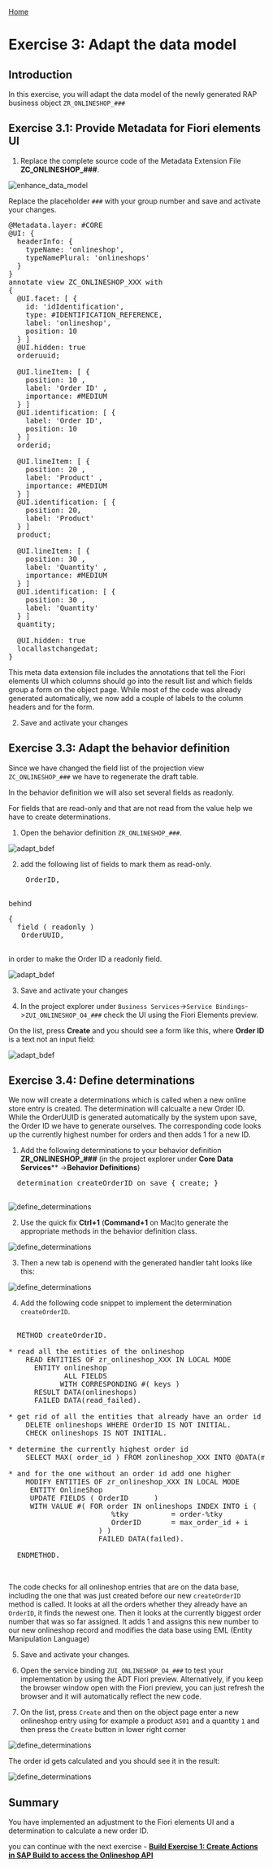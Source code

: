 [Home ](../../README.md)  

# Exercise 3: Adapt the data model

## Introduction

In this exercise, you will adapt the data model of the newly generated RAP business object `ZR_ONLINESHOP_###`


<!--
## Exercise 3.0: Enhance the data model


In this step we will use a value help `ZI_PRODUCT_VH_REUSE` that has been provided for your in this workshop in the demo system. In addition some fields that are accessible via this association (e.g. the product description) will be included in the data model.  

When working with a system provided as part of a SAP workshop this view will be provided. If you try out this script in your own SAP S/4HANA 2022 on prem system you would have to create this view manually.  

The source code of ZI_PRODUCT_VH_REUSE can be found here:   
![document](../../images/doc.png) [ZI_PRODUCT_VH_REUSE](sources/ZI_PRODUCT_VH_REUSE.txt) 

1. Open the cds view `ZR_ONLINESHOP_###` 

![enhance_data_model](images/090_adapt_data_model.png)  

2. Add an association to the released CDS view for product data to it.
<pre lang="ABAP">
association [1..1] to ZI_PRODUCT_VH_REUSE as _Product on $projection.OrderItemID = _Product.Product
</pre>

3. Add the fields `_Product.ProductGroup`, `_Product.ProductText`, `_Product.BaseUnit` and the association `_Product` to the field list.

<pre lang="ABAP">
      ,
      _Product.ProductGroup,
      _Product.ProductText,
      _Product.BaseUnit,
      _Product
</pre>

![enhance_data_model](images/100_adapt_data_model.png)  

4. Save and activate your changes

5. Open the cds view `ZC_ONLINESHOP_###` 
   
6. Add a value help for the field `OrderItemID`.
<pre lang="ABAP">
      @Consumption.valueHelpDefinition: [{ entity: { name: 'ZI_PRODUCT_VH_REUSE', element: 'Product' },
                                     useForValidation: true }  ]
</pre>

7. Add the fields `ProductGroup`, `ProductText`, `BaseUnit`, `CreatedAt` and the association `_Product` to the field list.
<pre lang="ABAP">
       ,
      CreatedAt,
      ProductGroup,
      ProductText,
      BaseUnit,
      _Product
</pre>

![enhance_data_model](images/110_adapt_data_model.png) 

8. Save and activate your changes

-->
<!--
> **Note:**   
> When a starter project has been generated the field `CreatedAt` has already been added to the projection view.  
> You will thus get the following error message: *The name CreatedAt is not unique*   
> In this case simply delete or comment out the duplicate `CreatedAt` entry.
>    
> ![enhance_data_model](images/105_adapt_data_model.png) 
-->
 
## Exercise 3.1: Provide Metadata for Fiori elements UI
 
1. Replace the complete source code of the Metadata Extension File **ZC_ONLINESHOP_###**.   

![enhance_data_model](images/115_adapt_data_model.png) 

  Replace the placeholder `###` with your group number and save and activate your changes.    

 
<pre lang="ABAP">
@Metadata.layer: #CORE
@UI: {
  headerInfo: {
    typeName: 'onlineshop',
    typeNamePlural: 'onlineshops'
  }
}
annotate view ZC_ONLINESHOP_XXX with
{
  @UI.facet: [ {
    id: 'idIdentification',
    type: #IDENTIFICATION_REFERENCE,
    label: 'onlineshop',
    position: 10
  } ]
  @UI.hidden: true
  orderuuid;

  @UI.lineItem: [ {
    position: 10 ,
    label: 'Order ID' ,
    importance: #MEDIUM
  } ]
  @UI.identification: [ {
    label: 'Order ID',
    position: 10
  } ]
  orderid;

  @UI.lineItem: [ {
    position: 20 ,
    label: 'Product' ,
    importance: #MEDIUM
  } ]
  @UI.identification: [ {
    position: 20,
    label: 'Product'
  } ]
  product;

  @UI.lineItem: [ {
    position: 30 ,
    label: 'Quantity' ,
    importance: #MEDIUM
  } ]
  @UI.identification: [ {
    position: 30 ,
    label: 'Quantity'
  } ]
  quantity;

  @UI.hidden: true
  locallastchangedat;
}
</pre>

  This meta data extension file includes the annotations that tell the Fiori elements UI which columns should go into the result list and which fields group a form on the object page. While most of the code was already generated automatically, we now add a couple of labels to the column headers and for the form.

2. Save and activate your changes



## Exercise 3.3: Adapt the behavior definition


Since we have changed the field list of the projection view `ZC_ONLINESHOP_###` we have to regenerate the draft table.

In the behavior definition we will also set several fields as readonly.

For fields that are read-only and that are not read from the value help we have to create determinations. 
  
  1. Open the behavior definition `ZR_ONLINESHOP_###`.  

  ![adapt_bdef](images/195_adapt_bdef.png)  

  2. add the following list of fields to mark them as read-only.  
  <pre lang="ABAP">
    OrderID,
  </pre>

  behind

  <pre lang="ABAP">
{
  field ( readonly )
   OrderUUID,
  </pre>

  in order to make the Order ID a readonly field.

  ![adapt_bdef](images/220_adapt_bdef.png)  
 
  3. Save and activate your changes   

  4. In the project explorer under `Business Services`->`Service Bindings`->`ZUI_ONLINESHOP_O4_###` check the UI using the Fiori Elements preview. 

  On the list, press **Create** and you should see a form like this, where **Order ID** is a text not an input field:

  ![adapt_bdef](images/230_adapt_bdef.png)  
 
<!--
## Exercise 3.4: Define constants for lhc_onlineshop

As a preparation for implementing determinations and validations we will add constants in the local handler class `lhc_onlineshop` of the the behavior implementation class `ZBP_R_ONLINESHOP_###` so that these variables can be used by all implementations.  

![adapt_bil](images/adapt_behavior_implementation_class.gif)   

<details>
  <summary>Click to expand!</summary>
  
  1. Navigate to the behavior implementation class `ZBP_R_ONLINESHOP_###` in the *Project Explorer* and then click on the tab *Local Types*.   

  ![adapt_bdef](images/290_adapt_bdef.png)  
  
  2. Start the implementation by adding the following constants in the private section of your local handler class `lhc_onlineshop`.   

  <pre lang="ABAP">
  
CLASS lcl_OnlineShop DEFINITION INHERITING FROM cl_abap_behavior_handler.
  PRIVATE SECTION.

    CONSTANTS:
      BEGIN OF is_draft,
        false TYPE abp_behv_flag VALUE '00', " active (not draft)
        true  TYPE abp_behv_flag VALUE '01', " draft
      END OF is_draft.
    CONSTANTS:
      BEGIN OF c_overall_status,
        new            TYPE string VALUE 'New / Composing',
        new_code       TYPE int1   VALUE 2, "'New / Composing'
        submitted      TYPE string VALUE 'Submitted / Approved',
        submitted_code TYPE int1   VALUE 3, "'Submitted / Approved'
      END OF c_overall_status.
      
   </pre>

   3. Save and activate your changes.

 
</details>

-->

## Exercise 3.4: Define determinations


  We now will create a determinations which is called when a new online store entry is created. The determination will calcualte a new Order ID. While the OrderUUID is generated automatically by the system upon save, the Order ID we have to generate ourselves. The corresponding code looks up the currently highest number for orders and then adds 1 for a new ID.
 
  1. Add the following determinations to your behavior definition **ZR_ONLINESHOP_###** (in the project explorer under **Core Data Services**** ->**Behavior Definitions**)

  <pre lang="ABAP">
  determination createOrderID on save { create; }
  </pre>


  ![define_determinations](images/300_define_determinations.png)  


  2. Use the quick fix **Ctrl+1** (**Command+1** on Mac)to generate the appropriate methods in the behavior definition class.

  ![define_determinations](images/310_define_determinations.png) 

  3. Then a new tab is openend with the generated handler taht looks like this:

   ![define_determinations](images/312_define_determinations.png) 

  4. Add the following code snippet to implement the determination `createOrderID`. 

  
   <pre lang="ABAP">
  
  METHOD createOrderID.

* read all the entities of the onlineshop
    READ ENTITIES OF zr_onlineshop_XXX IN LOCAL MODE
      ENTITY onlineshop
             ALL FIELDS
            WITH CORRESPONDING #( keys )
      RESULT DATA(onlineshops)
      FAILED DATA(read_failed).

* get rid of all the entities that already have an order id
    DELETE onlineshops WHERE OrderID IS NOT INITIAL.
    CHECK onlineshops IS NOT INITIAL.

* determine the currently highest order id
    SELECT MAX( order_id ) FROM zonlineshop_XXX INTO @DATA(max_order_id). "active table

* and for the one without an order id add one higher
    MODIFY ENTITIES OF zr_onlineshop_XXX IN LOCAL MODE
     ENTITY OnlineShop
     UPDATE FIELDS ( OrderID      )
     WITH VALUE #( FOR order IN onlineshops INDEX INTO i (
                        %tky          = order-%tky
                        OrderID       = max_order_id + i
                     ) )
                     FAILED DATA(failed).

  ENDMETHOD.
 
  </pre>

  The code checks for all onlineshop entries that are on the data base, including the one that was just created before our new `createOrderID` method is called. It looks at all the orders whether they already have an `OrderID`, it finds the newest one. Then it looks at the currently biggest order number that was so far assigned. It adds 1 and assigns this new number to our new onlineshop record and modifies the data base using EML (Entity Manipulation Language)
 
 5. Save and activate your changes.
 6. Open the service binding `ZUI_ONLINESHOP_O4_###` to test your implementation by using the ADT Fiori preview. Alternatively, if you keep the browser window open with the Fiori preview, you can just refresh the browser and it will automatically reflect the new code.

 7. On the list, press `Create` and then on the object page enter a new onlineshop entry using for example a product `AS01` and a quantity `1` and then press the `Create` button in lower right corner
  
 ![define_determinations](images/313_define_determinations.png) 
  
  
  The order id gets calculated and you should see it in the result:

 ![define_determinations](images/314_define_determinations.png) 

 

<!--
## Exercise 3.6: Define validations


Finally we have to implement validations to make sure that the data that is sent to the API is valid.  

In addition there will be a check that make sure that not too many items can be ordered

 <details>
  <summary>Click to expand!</summary>

  1. Add the following code snippet into your behavior definition, so that the following three validations will be added:  

  <pre lang="ABAP">
    validation checkOrderedItem     on save { create; field OrderItemID; }
    validation checkOrderedQuantity on save { create; field OrderItemQuantity; }
    validation checkDeliveryDate    on save { create; field DeliveryDate; }
  </pre>

  2. Use the quick fix **Ctrl+1** to generate the appropriate methods in the behavior definition class.

  ![define_validations](images/400_define_validations.png)  


  2. Validation checkOrderedItem

  <pre lang="ABAP">
  
    METHOD checkOrderedItem.
    "read relevant order instance data
    READ ENTITIES OF ZR_OnlineShop_### IN LOCAL MODE
    ENTITY OnlineShop
     FIELDS ( OrderID OrderItemID )
     WITH CORRESPONDING #( keys )
    RESULT DATA(OnlineShops).

    DATA products TYPE SORTED TABLE OF zi_product_vh_reuse WITH UNIQUE KEY Product.

    "optimization of DB select: extract distinct non-initial product IDs
    products = CORRESPONDING #( OnlineShops DISCARDING DUPLICATES MAPPING Product = OrderItemID EXCEPT * ).
    DELETE products WHERE Product IS INITIAL.

    IF products IS NOT INITIAL.
      "check if product ID exists
      SELECT FROM zi_product_vh_reuse FIELDS product
                                FOR ALL ENTRIES IN @OnlineShops
                                WHERE product = @OnlineShops-OrderItemID
        INTO TABLE @DATA(valid_ordereditem).
    ENDIF.

    "raise msg for non existing and initial order id
    LOOP AT OnlineShops INTO DATA(OnlineShop).
      APPEND VALUE #(  %tky                 = OnlineShop-%tky
                       %state_area          = 'VALIDATE_PRODUCTID'
                     ) TO reported-onlineshop.

      IF OnlineShop-OrderItemID IS  INITIAL.
        APPEND VALUE #( %tky         = OnlineShop-%tky ) TO failed-onlineshop.
        APPEND VALUE #( %tky         = OnlineShop-%tky
                        %state_area  = 'VALIDATE_PRODUCTID'
                         %msg         = new_message_with_text(
                                             severity     = if_abap_behv_message=>severity-error
                                             text         = |Select the product to be ordered|  )
                        %element-orderitemid = if_abap_behv=>mk-on
                      ) TO reported-onlineshop.

      ELSEIF OnlineShop-OrderItemID IS NOT INITIAL AND NOT line_exists( valid_ordereditem[ product = OnlineShop-OrderItemID ] ).
        APPEND VALUE #(  %tky = OnlineShop-%tky ) TO failed-onlineshop.

        APPEND VALUE #(  %tky                 = OnlineShop-%tky
                         %state_area          = 'VALIDATE_PRODUCTID'
                         %msg         = new_message_with_text(
                                             severity     = if_abap_behv_message=>severity-error
                                             text         = |Product unknown|  )
                         %element-orderitemid = if_abap_behv=>mk-on
                      ) TO reported-onlineshop.
      ENDIF.
    ENDLOOP.
    ENDMETHOD.
   
</pre>

3. validation checkDeliveryDate     

  <pre lang="ABAP">
   METHOD checkdeliverydate.

    READ ENTITIES OF zr_onlineshop_### IN LOCAL MODE
      ENTITY OnlineShop
        FIELDS ( DeliveryDate )
        WITH CORRESPONDING #( keys )
      RESULT DATA(OnlineOrders).

    DATA(today_date) = cl_abap_context_info=>get_system_date(  ).

    LOOP AT OnlineOrders INTO DATA(online_order).

      cl_scal_api=>date_compute_day(
           EXPORTING
             iv_date           = online_order-DeliveryDate
           IMPORTING
             ev_weekday_number = DATA(weekday_number)
             ev_weekday_name = DATA(weekday_name)
             ).

      "raise msg if no delivery date is selected
      IF online_order-DeliveryDate IS INITIAL OR online_order-DeliveryDate = ' '.
        APPEND VALUE #( %tky = online_order-%tky ) TO failed-onlineshop.
        APPEND VALUE #( %tky         = online_order-%tky
                        %state_area  = 'VALIDATE_DELIVERYDATE'
                        %msg         = new_message_with_text(
                                            severity = if_abap_behv_message=>severity-error
                                            text     = 'Select a delivery date' )
                        %element-deliverydate  = if_abap_behv=>mk-on
                      ) TO reported-onlineshop.

        "raise msg if selected delivery date is less than 14 days from today
      ELSEIF  ( ( online_order-DeliveryDate ) - today_date ) < 14.
        APPEND VALUE #(  %tky = online_order-%tky ) TO failed-onlineshop.
        APPEND VALUE #(  %tky         = online_order-%tky
                         %state_area  = 'VALIDATE_DELIVERYDATE'
                         %msg         = new_message_with_text(
                                             severity     = if_abap_behv_message=>severity-error
                                             text         = |Delivery date must be at least 14 days from today.|  )
                         %element-deliverydate  = if_abap_behv=>mk-on
                      ) TO reported-onlineshop.
      ELSEIF weekday_number = 5 OR weekday_number = 6.
        APPEND VALUE #(  %tky = online_order-%tky ) TO failed-onlineshop.
        APPEND VALUE #(  %tky          = online_order-%tky
                         %state_area  = 'VALIDATE_DELIVERYDATE'
                         %msg          = new_message_with_text(
                         severity = if_abap_behv_message=>severity-error
                         text     = | No delivery on a weekend ({ weekday_name })|  )
                         %element-deliverydate  = if_abap_behv=>mk-on
                      ) TO reported-onlineshop.

      ENDIF.

    ENDLOOP.
  ENDMETHOD.

  </pre>

4. validation checkOrderedQuantity
  
  <pre lang="ABAP">
    METHOD checkOrderedQuantity.
    "read relevant order instance data
    READ ENTITIES OF ZR_OnlineShop_### IN LOCAL MODE
    ENTITY OnlineShop
     FIELDS ( OrderID OrderItemID OrderItemQuantity )
     WITH CORRESPONDING #( keys )
    RESULT DATA(OnlineShops).

    "raise msg if 0 > qty <= 10
    LOOP AT OnlineShops INTO DATA(OnlineShop).
      APPEND VALUE #(  %tky           = OnlineShop-%tky
                       %state_area    = 'VALIDATE_QUANTITY'
                     ) TO reported-onlineshop.

      IF OnlineShop-OrderItemQuantity IS INITIAL OR OnlineShop-OrderItemQuantity = ' '
         OR OnlineShop-OrderItemQuantity <= 0.
        APPEND VALUE #( %tky = OnlineShop-%tky ) TO failed-onlineshop.
        APPEND VALUE #( %tky          = OnlineShop-%tky
                        %state_area   = 'VALIDATE_QUANTITY'
                         %msg         = new_message_with_text(
                                             severity     = if_abap_behv_message=>severity-error
                                             text         = |Enter a valid quantity (up to 10)|  )
                        %element-orderitemquantity = if_abap_behv=>mk-on
                      ) TO reported-onlineshop.

      ELSEIF OnlineShop-OrderItemQuantity > 10.
        APPEND VALUE #(  %tky = OnlineShop-%tky ) TO failed-onlineshop.
        APPEND VALUE #(  %tky          = OnlineShop-%tky
                         %state_area   = 'VALIDATE_QUANTITY'
                         %msg         = new_message_with_text(
                                             severity     = if_abap_behv_message=>severity-error
                                             text         = |More than 10 items cannot be ordered|  )
                         %element-orderitemquantity  = if_abap_behv=>mk-on
                      ) TO reported-onlineshop.
      ENDIF.
    ENDLOOP.
  ENDMETHOD.
  </pre>

 4. Save and activate your changes.
 5. Open the service binding `ZUI_ONLINESHOP_O4_###` to test your implementation by using the ADT Fiori preview.

 </details> 

-->

 ## Summary  
 
 You have implemented an adjustment to the Fiori elements UI and a  determination to calculate a new order ID.   
 
 you can continue with the next exercise - **[Build Exercise 1: Create Actions in SAP Build to access the Onlineshop API](../../../build/exercises/ex1/README.md)**


